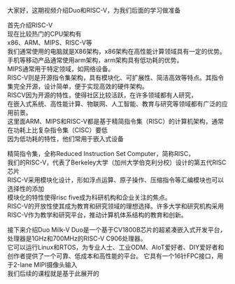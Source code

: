 大家好，这期视频介绍Duo和RISC-V，为我们后面的学习做准备   
   
首先介绍RISC-V   
现在比较热门的CPU架构有   
x86、ARM、MIPS、RISC-V等   
我们通常使用的电脑就是X86架构，x86架构在高性能计算领域具有一定的优势。   
手机等移动产品通常使用arm架构，arm架构具有低功耗的优势。   
MIPS通常用于特定领域，如网络设备。   
RISC-V则是开源指令集架构，具有模块化、可扩展性、简洁高效等特点。其指令集完全开源，设计简单，便于实现高效的硬件架构。   
RISCV因为开源的特性，使得社区比较活跃，在许多领域都有人研究，   
在嵌入式系统、高性能计算、物联网、人工智能、教育与研究等领域都有广泛的应用前景。   
这里面ARM、MIPS和RISC-V都是基于精简指令集（RISC）的计算机架构，通常在功耗上比复杂指令集（CISC）要低   
因为低功耗的特性，他们常用于嵌入式设备   
   
精简指令集，全称Reduced Instruction Set Computer，简称RISC，   
我们的RISC-V，代表了Berkeley大学（加州大学伯克利分校）设计的第五代RISC芯片   
RISC-V采用模块化设计，形如浮点运算、原子操作、压缩指令等汇编模块也可以选择性的添加   
模块化的特性使得risc five成为科研机构和企业关注的焦点。   
RISC-V的开放性使其成为教育和研究领域的理想选择。许多大学和研究机构采用RISC-V作为教学和研究平台，推动计算机体系结构的教育和创新。   

接下来介绍Duo
Milk-V Duo是一个基于CV1800B芯片的超紧凑嵌入式开发平台，处理器是1GHz和700MHz的RISC-V C906处理器。   
它可以运行Linux和RTOS，为专业人士、工业ODM、AIoT爱好者、DIY爱好者和创作者提供了一个可靠、低成本和高性能的平台。
它具有一个16针FPC接口，用于2-lane MIPI摄像头输入   
我们后续的课程就是基于此展开的   
   


